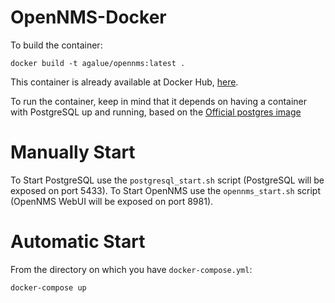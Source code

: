 # OpenNMS-Docker

To build the container:

```
docker build -t agalue/opennms:latest .
```

This container is already available at Docker Hub, [here](https://hub.docker.com/r/agalue/opennms/).

To run the container, keep in mind that it depends on having a container with PostgreSQL up and running, based on the [Official postgres image](https://hub.docker.com/_/postgres/)

Manually Start
==============

To Start PostgreSQL use the `postgresql_start.sh` script (PostgreSQL will be exposed on port 5433).
To Start OpenNMS use the `opennms_start.sh` script (OpenNMS WebUI will be exposed on port 8981).

Automatic Start
===============

From the directory on which you have `docker-compose.yml`:

```
docker-compose up
```
